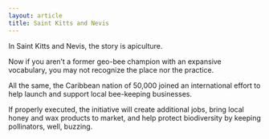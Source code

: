 ```yaml
---
layout: article
title: Saint Kitts and Nevis
---
```

In Saint Kitts and Nevis, the story is apiculture.

Now if you aren’t a former geo-bee champion with an expansive vocabulary, you may not recognize the place nor the practice.

All the same, the Caribbean nation of 50,000 joined an international effort to help launch and support local bee-keeping businesses.

If properly executed, the initiative will create additional jobs, bring local honey and wax products to market, and help protect biodiversity by keeping pollinators, well, buzzing.